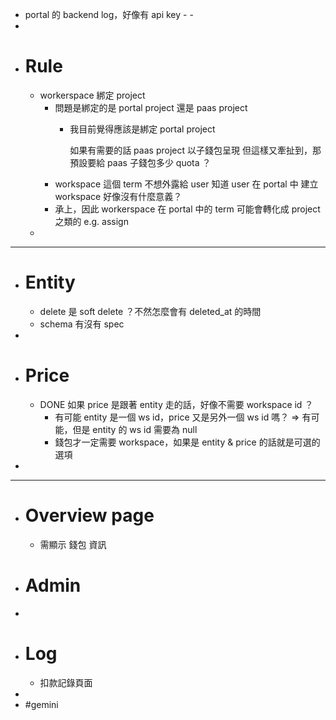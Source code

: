 - portal 的 backend log，好像有 api key - -
-
- # Rule
	- workerspace 綁定 project
		- 問題是綁定的是 portal project 還是 paas project
			- 我目前覺得應該是綁定 portal project
			  
			  如果有需要的話 paas project 以子錢包呈現
			  但這樣又牽扯到，那預設要給 paas 子錢包多少 quota ？
		- workspace 這個 term 不想外露給 user 知道
		  user 在 portal 中 建立 workspace 好像沒有什麼意義？
		- 承上，因此 workerspace 在 portal 中的 term 可能會轉化成 project 之類的
		  e.g.  assign
	-
- ------------
- # Entity
	- delete 是 soft delete ？不然怎麼會有 deleted_at 的時間
	- schema 有沒有 spec
-
- # Price
	- DONE 如果 price 是跟著 entity 走的話，好像不需要 workspace id ？
		- 有可能 entity 是一個 ws id，price 又是另外一個 ws id 嗎？
		  => 有可能，但是 entity 的 ws id 需要為 null
		- 錢包才一定需要 workspace，如果是 entity & price 的話就是可選的選項
-
- -------------
- # Overview page
	- 需顯示 錢包 資訊
- # Admin
-
- # Log
	- 扣款記錄頁面
-
- #gemini